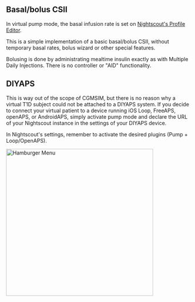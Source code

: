 ## Basal/bolus CSII

In virtual pump mode, the basal infusion rate is set on [Nightscout's Profile Editor](../nightscout/profile.md).

This is a simple implementation of a basic basal/bolus CSII, without temporary basal rates, bolus wizard or other special features.

Bolusing is done by administrating mealtime insulin exactly as with Multiple Daily Injections. There is no controller or "AID" functionality.

## DIYAPS

This is way out of the scope of CGMSIM, but there is no reason why a virtual T1D subject could not be attached to a DIYAPS system. If you decide to connect your virtual patient to a device running iOS Loop, FreeAPS, openAPS, or AndroidAPS, simply activate pump mode and declare the URL of your Nightscout instance in the settings of your DIYAPS device.

In Nightscout's settings, remember to activate the desired plugins (Pump + Loop/OpenAPS).

<img src="/img/ns_diyaps.jpg" alt="Hamburger Menu" width="400"/>

<br>